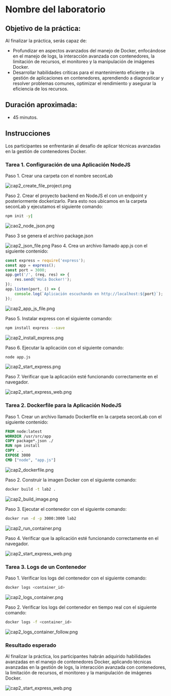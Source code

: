 # Nombre del laboratorio 

## Objetivo de la práctica:
Al finalizar la práctica, 
serás capaz de:
- Profundizar en aspectos avanzados del manejo de Docker, enfocándose en el manejo de logs, la interacción avanzada con contenedores, la limitación de recursos, el monitoreo y la manipulación de imágenes Docker.
- Desarrollar habilidades críticas para el mantenimiento eficiente y la gestión de aplicaciones en contenedores, aprendiendo a diagnosticar y resolver problemas comunes, optimizar el rendimiento y asegurar la eficiencia de los recursos.

## Duración aproximada:
- 45 minutos.

## Instrucciones 
Los participantes se enfrentarán al desafío de aplicar técnicas avanzadas en la gestión de contenedores Docker.

### Tarea 1. Configuración de una Aplicación NodeJS

Paso 1. Crear una carpeta con el nombre seconLab

![cap2_create_file_project.png](../images/Capitulo2/cap2_create_file_project.png)

Paso 2. Crear el proyecto backend  en NodeJS el con un endpoint y posteriormente dockerizarlo. Para esto nos ubicamos en la carpeta seconLab y ejecutamos el siguiente comando:


```bash
npm init -y|
```
![cao2_node_json.png](../images/Capitulo2/cao2_node_json.png)

Paso 3 se genera el archivo package.json

![cap2_json_file.png](../images/Capitulo2/cap2_json_file.png)
Paso 4. Crea un archivo llamado app.js con el siguiente contenido:

```javascript
const express = require('express');
const app = express();
const port = 3000;
app.get('/', (req, res) => {
    res.send('Hola Docker!');
});
app.listen(port, () => {
    console.log(`Aplicación escuchando en http://localhost:${port}`);
});
```
![cap2_app_js_file.png](../images/Capitulo2/cap2_app_js_file.png)

Paso 5. Instalar express con el siguiente comando:

```bash
npm install express --save
```
![cap2_install_express.png](../images/Capitulo2/cap2_install_express.png)

Paso 6. Ejecutar la aplicación con el siguiente comando:

```bash
node app.js
```
![cap2_start_express.png](../images/Capitulo2/cap2_start_express.png)

Paso 7. Verificar que la aplicación esté funcionando correctamente en el navegador.

![cap2_start_express_web.png](../images/Capitulo2/cap2_start_express_web.png)


### Tarea 2. Dockerfile para la Aplicación NodeJS

Paso 1. Crear un archivo llamado Dockerfile en la carpeta seconLab con el siguiente contenido:

```dockerfile
FROM node:latest
WORKDIR /usr/src/app
COPY package*.json ./
RUN npm install
COPY . .
EXPOSE 3000
CMD ["node", "app.js"]
```
![cap2_dockerfile.png](../images/Capitulo2/cap2_dockerfile.png)

Paso 2. Construir la imagen Docker con el siguiente comando:

```bash
docker build -t lab2 .
```
![cap2_build_image.png](../images/Capitulo2/cap2_build_image.png)

Paso 3. Ejecutar el contenedor con el siguiente comando:

```bash
docker run -d -p 3000:3000 lab2
```
![cap2_run_container.png](../images/Capitulo2/cap2_run_container.png)

Paso 4. Verificar que la aplicación esté funcionando correctamente en el navegador.

![cap2_start_express_web.png](../images/Capitulo2/cap2_start_express_web.png)

### Tarea 3. Logs de un Contenedor

Paso 1. Verificar los logs del contenedor con el siguiente comando:

```bash
docker logs <container_id>
```
![cap2_logs_container.png](../images/Capitulo2/cap2_logs_container.png)

Paso 2. Verificar los logs del contenedor en tiempo real con el siguiente comando:

```bash
docker logs -f <container_id>
```
![cap2_logs_container_follow.png](../images/Capitulo2/cap2_logs_container_follow.png)


### Resultado esperado

Al finalizar la práctica, los participantes habrán adquirido habilidades avanzadas en el manejo de contenedores Docker, aplicando técnicas avanzadas en la gestión de logs, la interacción avanzada con contenedores, la limitación de recursos, el monitoreo y la manipulación de imágenes Docker.

![cap2_start_express_web.png](../images/Capitulo2/cap2_start_express_web.png)

